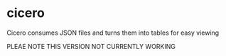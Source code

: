 cicero
======

Cicero consumes JSON files and turns them into tables for easy viewing

PLEAE NOTE THIS VERSION NOT CURRENTLY WORKING
